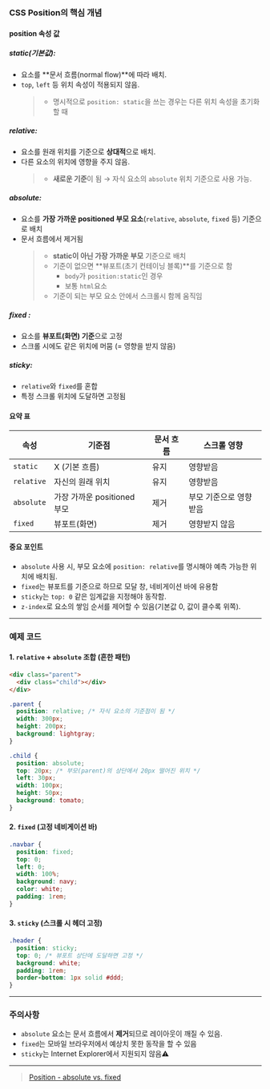 ### **CSS Position의 핵심 개념**

#### **position 속성 값**

##### static(기본값):

- 요소를 **문서 흐름(normal flow)**에 따라 배치.
- `top`, `left` 등 위치 속성이 적용되지 않음.
  > - 명시적으로 `position: static`을 쓰는 경우는 다른 위치 속성을 초기화할 때

##### relative:

- 요소를 원래 위치를 기준으로 **상대적**으로 배치.
- 다른 요소의 위치에 영향을 주지 않음.
  > - **새로운 기준**이 됨 → 자식 요소의 `absolute` 위치 기준으로 사용 가능.

##### absolute:

- 요소를 **가장 가까운 positioned 부모 요소**(`relative`, `absolute`, `fixed` 등) 기준으로 배치
- 문서 흐름에서 제거됨
  > - **static이 아닌 가장 가까운 부모** 기준으로 배치
  > - 기준이 없으면 **뷰포트(초기 컨테이닝 블록)**를 기준으로 함
  >   - `body`가 `position:static`인 경우
  >   - 보통 `html`요소
  > - 기준이 되는 부모 요소 안에서 스크롤시 함께 움직임

##### fixed :

- 요소를 **뷰포트(화면) 기준**으로 고정
- 스크롤 시에도 같은 위치에 머뭄 (= 영향을 받지 않음)

##### sticky:

- `relative`와 `fixed`를 혼합
- 특정 스크롤 위치에 도달하면 고정됨

#### **요약 표**

| 속성       | 기준점                      | 문서 흐름 | 스크롤 영향            |
| ---------- | --------------------------- | --------- | ---------------------- |
| `static`   | X (기본 흐름)               | 유지      | 영향받음               |
| `relative` | 자신의 원래 위치            | 유지      | 영향받음               |
| `absolute` | 가장 가까운 positioned 부모 | 제거      | 부모 기준으로 영향받음 |
| `fixed`    | 뷰포트(화면)                | 제거      | 영향받지 않음          |

#### **중요 포인트**

- `absolute` 사용 시, 부모 요소에 `position: relative`를 명시해야 예측 가능한 위치에 배치됨.
- `fixed`는 뷰포트를 기준으로 하므로 모달 창, 네비게이션 바에 유용함
- `sticky`는 `top: 0` 같은 임계값을 지정해야 동작함.
- `z-index`로 요소의 쌓임 순서를 제어할 수 있음(기본값 0, 값이 클수록 위쪽).

---

### **예제 코드**

#### 1. `relative` + `absolute` 조합 (흔한 패턴)

```html
<div class="parent">
  <div class="child"></div>
</div>
```

```css
.parent {
  position: relative; /* 자식 요소의 기준점이 됨 */
  width: 300px;
  height: 200px;
  background: lightgray;
}

.child {
  position: absolute;
  top: 20px; /* 부모(parent)의 상단에서 20px 떨어진 위치 */
  left: 30px;
  width: 100px;
  height: 50px;
  background: tomato;
}
```

#### 2. `fixed` (고정 네비게이션 바)

```css
.navbar {
  position: fixed;
  top: 0;
  left: 0;
  width: 100%;
  background: navy;
  color: white;
  padding: 1rem;
}
```

#### 3. `sticky` (스크롤 시 헤더 고정)

```css
.header {
  position: sticky;
  top: 0; /* 뷰포트 상단에 도달하면 고정 */
  background: white;
  padding: 1rem;
  border-bottom: 1px solid #ddd;
}
```

---

### **주의사항**

- `absolute` 요소는 문서 흐름에서 **제거**되므로 레이아웃이 깨질 수 있음.
- `fixed`는 모바일 브라우저에서 예상치 못한 동작을 할 수 있음
- `sticky`는 Internet Explorer에서 지원되지 않음⚠️

---

> [Position - absolute vs. fixed](/git_til/aibe/css/CSS%20-%20Layout%20-%20Position%20-%20absolute%20vs.%20fixed.md)
